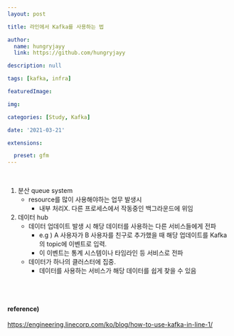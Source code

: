```yaml
---
layout: post

title: 라인에서 Kafka를 사용하는 법

author: 
  name: hungryjayy
  link: https://github.com/hungryjayy

description: null

tags: [kafka, infra]

featuredImage: 

img: 

categories: [Study, Kafka]

date: '2021-03-21'

extensions:

  preset: gfm
---
```


<br>

1. 분산 queue system
   * resource를 많이 사용해야하는 업무 발생시
     * 내부 처리X. 다른 프로세스에서 작동중인 백그라운드에 위임
2. 데이터 hub
   * 데이터 업데이트 발생 시 해당 데이터를 사용하는 다른 서비스들에게 전파
     * e.g ) A 사용자가 B 사용자를 친구로 추가했을 때 해당 업데이트를 Kafka의 topic에 이벤트로 입력.
     * 이 이벤트는 통계 시스템이나 타임라인 등 서비스로 전파
   * 데이터가 하나의 클러스터에 집중.
     * 데이터를 사용하는 서비스가 해당 데이터를 쉽게 찾을 수 있음

<br><br>

#### reference)

https://engineering.linecorp.com/ko/blog/how-to-use-kafka-in-line-1/